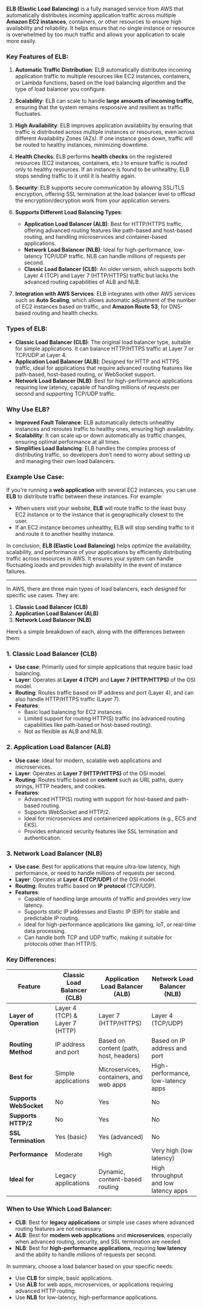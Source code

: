 **ELB (Elastic Load Balancing)** is a fully managed service from AWS that automatically distributes incoming application traffic across multiple **Amazon EC2 instances**, containers, or other resources to ensure high availability and reliability. It helps ensure that no single instance or resource is overwhelmed by too much traffic and allows your application to scale more easily.

### Key Features of ELB:
1. **Automatic Traffic Distribution**: 
   ELB automatically distributes incoming application traffic to multiple resources like EC2 instances, containers, or Lambda functions, based on the load balancing algorithm and the type of load balancer you configure.

2. **Scalability**: 
   ELB can scale to handle **large amounts of incoming traffic**, ensuring that the system remains responsive and resilient as traffic fluctuates.

3. **High Availability**: 
   ELB improves application availability by ensuring that traffic is distributed across multiple instances or resources, even across different Availability Zones (AZs). If one instance goes down, traffic will be routed to healthy instances, minimizing downtime.

4. **Health Checks**: 
   ELB performs **health checks** on the registered resources (EC2 instances, containers, etc.) to ensure traffic is routed only to healthy resources. If an instance is found to be unhealthy, ELB stops sending traffic to it until it is healthy again.

5. **Security**: 
   ELB supports secure communication by allowing SSL/TLS encryption, offering SSL termination at the load balancer level to offload the encryption/decryption work from your application servers.

6. **Supports Different Load Balancing Types**:
   - **Application Load Balancer (ALB)**: Best for HTTP/HTTPS traffic, offering advanced routing features like path-based and host-based routing, and handling microservices and container-based applications.
   - **Network Load Balancer (NLB)**: Ideal for high-performance, low-latency TCP/UDP traffic. NLB can handle millions of requests per second.
   - **Classic Load Balancer (CLB)**: An older version, which supports both Layer 4 (TCP) and Layer 7 (HTTP/HTTPS) traffic but lacks the advanced routing capabilities of ALB and NLB.

7. **Integration with AWS Services**: 
   ELB integrates with other AWS services such as **Auto Scaling**, which allows automatic adjustment of the number of EC2 instances based on traffic, and **Amazon Route 53**, for DNS-based routing and health checks.

### Types of ELB:
- **Classic Load Balancer (CLB)**: The original load balancer type, suitable for simple applications. It can balance HTTP/HTTPS traffic at Layer 7 or TCP/UDP at Layer 4.
- **Application Load Balancer (ALB)**: Designed for HTTP and HTTPS traffic, ideal for applications that require advanced routing features like path-based, host-based routing, or WebSocket support.
- **Network Load Balancer (NLB)**: Best for high-performance applications requiring low latency, capable of handling millions of requests per second and supporting TCP/UDP traffic.

### **Why Use ELB?**
- **Improved Fault Tolerance**: ELB automatically detects unhealthy instances and reroutes traffic to healthy ones, ensuring high availability.
- **Scalability**: It can scale up or down automatically as traffic changes, ensuring optimal performance at all times.
- **Simplifies Load Balancing**: ELB handles the complex process of distributing traffic, so developers don’t need to worry about setting up and managing their own load balancers.

### **Example Use Case**:
If you're running a **web application** with several EC2 instances, you can use **ELB** to distribute traffic between these instances. For example:
- When users visit your website, **ELB** will route traffic to the least busy EC2 instance or to the instance that is geographically closest to the user.
- If an EC2 instance becomes unhealthy, ELB will stop sending traffic to it and route it to another healthy instance.

In conclusion, **ELB (Elastic Load Balancing)** helps optimize the availability, scalability, and performance of your applications by efficiently distributing traffic across resources in AWS. It ensures your system can handle fluctuating loads and provides high availability in the event of instance failures.

---

In AWS, there are three main types of load balancers, each designed for specific use cases. They are:

1. **Classic Load Balancer (CLB)**
2. **Application Load Balancer (ALB)**
3. **Network Load Balancer (NLB)**

Here’s a simple breakdown of each, along with the differences between them:

### 1. **Classic Load Balancer (CLB)**
- **Use case**: Primarily used for simple applications that require basic load balancing.
- **Layer**: Operates at **Layer 4 (TCP)** and **Layer 7 (HTTP/HTTPS)** of the OSI model.
- **Routing**: Routes traffic based on IP address and port (Layer 4), and can also handle HTTP/HTTPS traffic (Layer 7).
- **Features**: 
   - Basic load balancing for EC2 instances.
   - Limited support for routing HTTP(S) traffic (no advanced routing capabilities like path-based or host-based routing).
   - Not as flexible as ALB and NLB.

### 2. **Application Load Balancer (ALB)**
- **Use case**: Ideal for modern, scalable web applications and microservices.
- **Layer**: Operates at **Layer 7 (HTTP/HTTPS)** of the OSI model.
- **Routing**: Routes traffic based on **content** such as URL paths, query strings, HTTP headers, and cookies.
- **Features**: 
   - Advanced HTTP(S) routing with support for host-based and path-based routing.
   - Supports WebSocket and HTTP/2.
   - Ideal for microservices and containerized applications (e.g., ECS and EKS).
   - Provides enhanced security features like SSL termination and authentication.

### 3. **Network Load Balancer (NLB)**
- **Use case**: Best for applications that require ultra-low latency, high performance, or need to handle millions of requests per second.
- **Layer**: Operates at **Layer 4 (TCP/UDP)** of the OSI model.
- **Routing**: Routes traffic based on **IP protocol** (TCP/UDP).
- **Features**:
   - Capable of handling large amounts of traffic and provides very low latency.
   - Supports static IP addresses and Elastic IP (EIP) for stable and predictable IP routing.
   - Ideal for high-performance applications like gaming, IoT, or real-time data processing.
   - Can handle both TCP and UDP traffic, making it suitable for protocols other than HTTP/S.

### **Key Differences**:

| Feature                           | **Classic Load Balancer (CLB)**    | **Application Load Balancer (ALB)**    | **Network Load Balancer (NLB)**    |
|------------------------------------|------------------------------------|----------------------------------------|------------------------------------|
| **Layer of Operation**            | Layer 4 (TCP) & Layer 7 (HTTP)     | Layer 7 (HTTP/HTTPS)                   | Layer 4 (TCP/UDP)                  |
| **Routing Method**                | IP address and port                | Based on content (path, host, headers) | Based on IP address and port      |
| **Best for**                       | Simple applications                | Microservices, containers, and web apps| High-performance, low-latency apps |
| **Supports WebSocket**            | No                                 | Yes                                    | No                                 |
| **Supports HTTP/2**               | No                                 | Yes                                    | No                                 |
| **SSL Termination**               | Yes (basic)                        | Yes (advanced)                         | No                                 |
| **Performance**                   | Moderate                           | High                                   | Very high (low latency)            |
| **Ideal for**                     | Legacy applications                | Dynamic, content-based routing         | High throughput and low latency apps |

### **When to Use Which Load Balancer**:
- **CLB**: Best for **legacy applications** or simple use cases where advanced routing features are not necessary.
- **ALB**: Best for **modern web applications** and **microservices**, especially when advanced routing, security, and SSL termination are needed.
- **NLB**: Best for **high-performance applications**, requiring **low latency** and the ability to handle millions of requests per second.

In summary, choose a load balancer based on your specific needs:
- Use **CLB** for simple, basic applications.
- Use **ALB** for web apps, microservices, or applications requiring advanced HTTP routing.
- Use **NLB** for low-latency, high-performance applications.
